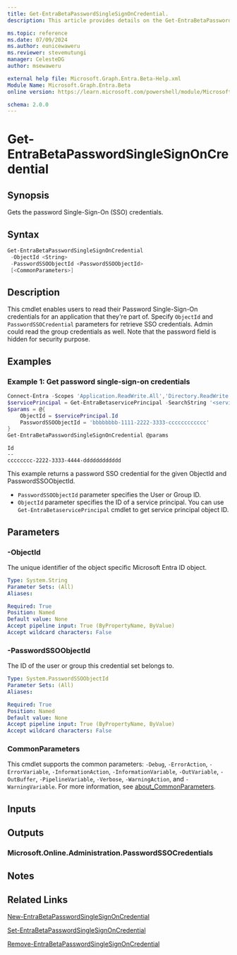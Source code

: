 ```yaml
---
title: Get-EntraBetaPasswordSingleSignOnCredential.
description: This article provides details on the Get-EntraBetaPasswordSingleSignOnCredential command.

ms.topic: reference
ms.date: 07/09/2024
ms.author: eunicewaweru
ms.reviewer: stevemutungi
manager: CelesteDG
author: msewaweru

external help file: Microsoft.Graph.Entra.Beta-Help.xml
Module Name: Microsoft.Graph.Entra.Beta
online version: https://learn.microsoft.com/powershell/module/Microsoft.Graph.Entra.Beta/Get-EntraBetaPasswordSingleSignOnCredential

schema: 2.0.0
---
```


# Get-EntraBetaPasswordSingleSignOnCredential

## Synopsis

Gets the password Single-Sign-On (SSO) credentials.

## Syntax

```powershell
Get-EntraBetaPasswordSingleSignOnCredential 
 -ObjectId <String> 
 -PasswordSSOObjectId <PasswordSSOObjectId>
 [<CommonParameters>]
```

## Description

This cmdlet enables users to read their Password Single-Sign-On credentials for an application that they're part of. Specify `ObjectId` and `PasswordSSOCredential` parameters for retrieve SSO credentials.
Admin could read the group credentials as well.
Note that the password field is hidden for security purpose.

## Examples

### Example 1: Get password single-sign-on credentials

```powershell
Connect-Entra -Scopes 'Application.ReadWrite.All','Directory.ReadWrite.All'
$servicePrincipal = Get-EntraBetaservicePrincipal -SearchString '<service-principal-name>'
$params = @{
    ObjectId = $servicePrincipal.Id
    PasswordSSOObjectId = 'bbbbbbbb-1111-2222-3333-cccccccccccc'
}
Get-EntraBetaPasswordSingleSignOnCredential @params
```

```Output
Id
--
cccccccc-2222-3333-4444-dddddddddddd
```

This example returns a password SSO credential for the given ObjectId and PasswordSSOObjectId.

- `PasswordSSOObjectId` parameter specifies the User or Group ID.
- `ObjectId` parameter specifies the ID of a service principal. You can use `Get-EntraBetaservicePrincipal` cmdlet to get service principal object ID.

## Parameters

### -ObjectId

The unique identifier of the object specific Microsoft Entra ID object.

```yaml
Type: System.String
Parameter Sets: (All)
Aliases:

Required: True
Position: Named
Default value: None
Accept pipeline input: True (ByPropertyName, ByValue)
Accept wildcard characters: False
```

### -PasswordSSOObjectId

The ID of the user or group this credential set belongs to.

```yaml
Type: System.PasswordSSOObjectId
Parameter Sets: (All)
Aliases:

Required: True
Position: Named
Default value: None
Accept pipeline input: True (ByPropertyName, ByValue)
Accept wildcard characters: False
```

### CommonParameters

This cmdlet supports the common parameters: `-Debug`, `-ErrorAction`, `-ErrorVariable`, `-InformationAction`, `-InformationVariable`, `-OutVariable`, `-OutBuffer`, `-PipelineVariable`, `-Verbose`, `-WarningAction`, and `-WarningVariable`. For more information, see [about_CommonParameters](https://go.microsoft.com/fwlink/?LinkID=113216).

## Inputs

## Outputs

### Microsoft.Online.Administration.PasswordSSOCredentials

## Notes

## Related Links

[New-EntraBetaPasswordSingleSignOnCredential](New-EntraBetaPasswordSingleSignOnCredential.md)

[Set-EntraBetaPasswordSingleSignOnCredential](Set-EntraBetaPasswordSingleSignOnCredential.md)

[Remove-EntraBetaPasswordSingleSignOnCredential](Remove-EntraBetaPasswordSingleSignOnCredential.md)
